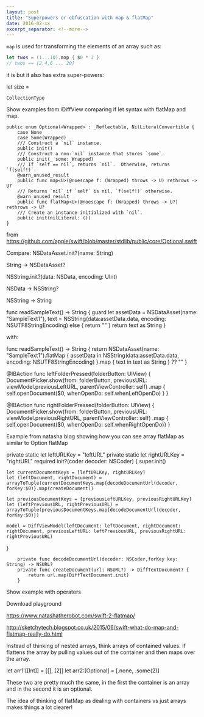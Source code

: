 ```yaml
---
layout: post
title: "Superpowers or obfuscation with map & flatMap"
date: 2016-02-xx
excerpt_separator: <!--more-->
---
```

`map` is used for transforming the elements of an array such as:

```swift
let twos = (1...10).map { $0 * 2 }
// twos == [2,4,6 ... 20]
```

it is but it also has extra super-powers:

let size =


`CollectionType`

Show examples from iDiffView comparing if let syntax with flatMap and map.

```
public enum Optional<Wrapped> : _Reflectable, NilLiteralConvertible {
    case None
    case Some(Wrapped)
    /// Construct a `nil` instance.
    public init()
    /// Construct a non-`nil` instance that stores `some`.
    public init(_ some: Wrapped)
    /// If `self == nil`, returns `nil`.  Otherwise, returns `f(self!)`.
    @warn_unused_result
    public func map<U>(@noescape f: (Wrapped) throws -> U) rethrows -> U?
    /// Returns `nil` if `self` is nil, `f(self!)` otherwise.
    @warn_unused_result
    public func flatMap<U>(@noescape f: (Wrapped) throws -> U?) rethrows -> U?
    /// Create an instance initialized with `nil`.
    public init(nilLiteral: ())
}
```

from https://github.com/apple/swift/blob/master/stdlib/public/core/Optional.swift




Compare:
NSDataAsset.init?(name: String)

String -> NSDataAsset?

NSString.init?(data: NSData, encoding: UInt)

NSData -> NSString?

NSString -> String

func readSampleText() -> String {
    guard let
        assetData = NSDataAsset(name: "SampleText1"),
        text = NSString(data:assetData.data, encoding: NSUTF8StringEncoding) else {
            return ""
    }
    return text as String
}



with:

func readSampleText() -> String {
    return NSDataAsset(name: "SampleText1").flatMap { assetData in
        NSString(data:assetData.data, encoding: NSUTF8StringEncoding)
    }.map { text in
        text as String
    } ?? ""
}


@IBAction func leftFolderPressed(folderButton: UIView) {
    DocumentPicker.show(from: folderButton, previousURL: viewModel.previousLeftURL, parentViewController: self)
        .map { self.openDocument($0, whenOpenDo: self.whenLeftOpenDo) }
}

@IBAction func rightFolderPressed(folderButton: UIView) {
    DocumentPicker.show(from: folderButton, previousURL: viewModel.previousRightURL, parentViewController: self)
        .map { self.openDocument($0, whenOpenDo: self.whenRightOpenDo)}
}


Example from natasha blog showing how you can see array flatMap as similar to Option flatMap


private static let leftURLKey = "leftURL"
private static let rightURLKey = "rightURL"
required init?(coder decoder: NSCoder) {
    super.init()

    let currentDocumentKeys = [leftURLKey, rightURLKey]
    let (leftDocument, rightDocument) = arrayToTuple(currentDocumentKeys.map{decodeDocumentUrl(decoder, forKey:$0)}.map(createDocument))

    let previousDocumentKeys = [previousLeftURLKey, previousRightURLKey]
    let (leftPreviousURL, rightPreviousURL) = arrayToTuple(previousDocumentKeys.map{decodeDocumentUrl(decoder, forKey:$0)})

    model = DiffViewModel(leftDocument: leftDocument, rightDocument: rightDocument, previousLeftURL: leftPreviousURL, previousRightURL: rightPreviousURL)
}

        private func decodeDocumentUrl(decoder: NSCoder,forKey key: String) -> NSURL?
        private func createDocument(url: NSURL?) -> DiffTextDocument? {
            return url.map(DiffTextDocument.init)
        }

Show example with operators

Download playground


https://www.natashatherobot.com/swift-2-flatmap/

http://sketchytech.blogspot.co.uk/2015/06/swift-what-do-map-and-flatmap-really-do.html

Instead of thinking of nested arrays, think arrays of contained values.
If flattens the array by pulling values out of the container and then maps over the array.

let arr1:[[Int]] = [[], [2]]
let arr2:[Optional] = [.none, .some(2)]

These two are pretty much the same, in the first the container is an array and in the second it is an optional.

The idea of thinking of flatMap as dealing with containers vs just arrays makes things a lot clearer!
